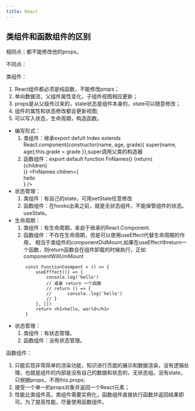 ```yaml
---
title: React
---
```

类组件和函数组件的区别
---
相同点：都不能修改他的props。

不同点：

类组件：
1. React组件都必须是纯函数，不能修改props；
2. 单向数据流，父组件属性变化，子组件视图相应更新；
3. props是从父级传过来的，state状态是组件本身的，state可以随意修改；
4. 组件的属性和状态修改都会更新视图;
5. 可以写入状态，生命周期，构造函数。

- 编写形式：
    1. 类组件：继承export defult Index extends React.component{constructor(name, age, grade){ super(name, age);this.grade = grade }},super调用父类的构造器
    2. 函数组件：export default function FnNames() {return(<div>{children}</div>)}  <FnNames chilren={<div>hello</div>} />
- 状态管理：
    1. 类组件：有自己的state，可用setState任意修改
    2. 函数组件：在hooks出来之前，就是无状态组件，不能保管组件的状态。useState。
- 生命周期：
    1. 类组件：有生命周期，来自于继承的React.Component.
    2. 函数组件：不存在生命周期，但是可以使用useEffect代替生命周期的作用， 相当于类组件的componentDidMount,如果在useEffect中return一个函数，则return函数会在组件卸载的时候执行，正如componentWillUmMount
    ```
        const FunctionCoompent = () => {
            useEfffect(() => { 
                console.log('hello')
                // 或者 return 一个函数
                // return () => {
                //      console..log('hello')   
                // }
            }, [])
            return <h1>hello, world</h1>
        }
    ```
- 状态管理：
    1. 类组件：有状态管理。
    2. 函数组件：没有状态管理。

函数组件：
1. 只能实现非常简单的渲染功能，知识进行页面的展示和数据渲染，没有逻辑处理，也就是组件的内部是没有自己的数据和状态的，无状态组。没有state，只根据props，不用this.props; 
2. 接受一个单一的props对象并返回一个React元素；
3. 性能比类组件高，类组件需要实例化，函数组件直接执行函数并返回结果即可。为了提高性能，尽量使用函数组件。